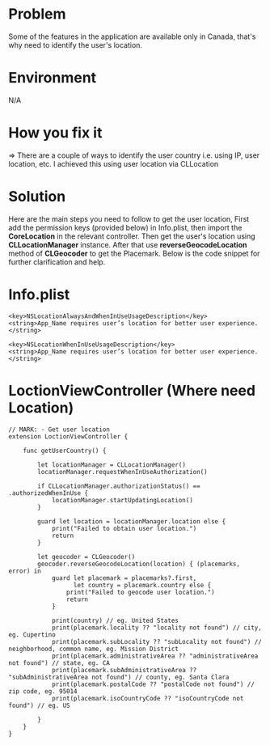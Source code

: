 # Problem
Some of the features in the application are available only in Canada, that's why need to identify the user's location.


# Environment
N/A

# How you fix it
=> There are a couple of ways to identify the user country i.e. using IP, user location, etc. I achieved this using user location via CLLocation


# Solution
Here are the main steps you need to follow to get the user location, First add the permission keys (provided below) in Info.plist, then import the **CoreLocation** in the relevant controller.
Then get the user's location using **CLLocationManager** instance. After that use **reverseGeocodeLocation** method of **CLGeocoder** to get the Placemark. 
Below is the code snippet for further clarification and help.

# Info.plist
```
<key>NSLocationAlwaysAndWhenInUseUsageDescription</key>
<string>App_Name requires user’s location for better user experience.</string>

<key>NSLocationWhenInUseUsageDescription</key>
<string>App_Name requires user’s location for better user experience.</string>
```

# LoctionViewController (Where need Location)
```
// MARK: - Get user location
extension LoctionViewController {

    func getUserCountry() {
        
        let locationManager = CLLocationManager()
        locationManager.requestWhenInUseAuthorization()
        
        if CLLocationManager.authorizationStatus() == .authorizedWhenInUse {
            locationManager.startUpdatingLocation()
        }
        
        guard let location = locationManager.location else {
            print("Failed to obtain user location.")
            return
        }
        
        let geocoder = CLGeocoder()
        geocoder.reverseGeocodeLocation(location) { (placemarks, error) in
            guard let placemark = placemarks?.first,
                  let country = placemark.country else {
                print("Failed to geocode user location.")
                return
            }
            
            print(country) // eg. United States
            print(placemark.locality ?? "locality not found") // city, eg. Cupertino
            print(placemark.subLocality ?? "subLocality not found") // neighborhood, common name, eg. Mission District
            print(placemark.administrativeArea ?? "administrativeArea not found") // state, eg. CA
            print(placemark.subAdministrativeArea ?? "subAdministrativeArea not found") // county, eg. Santa Clara
            print(placemark.postalCode ?? "postalCode not found") // zip code, eg. 95014
            print(placemark.isoCountryCode ?? "isoCountryCode not found") // eg. US
            
        }
    }
}

```
